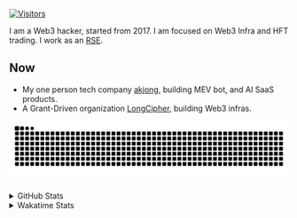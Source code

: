 <!-- markdownlint-disable MD041 MD010 MD033 -->
[![Visitors](https://api.visitorbadge.io/api/daily?path=Akagi201%2FAkagi201&label=Visitors%20Today&countColor=%2337d67a)](https://visitorbadge.io/status?path=Akagi201%2FAkagi201)

I am a Web3 hacker, started from 2017. I am focused on Web3 Infra and HFT trading.
I work as an [RSE](https://us-rse.org/about/what-is-an-rse/).

## Now

* My one person tech company [akjong](https://github.com/akjong), building MEV bot, and AI SaaS products.
* A Grant-Driven organization [LongCipher](https://github.com/longcipher), building Web3 infras.

[![github contribution grid snake animation](https://raw.githubusercontent.com/Akagi201/Akagi201/output/github-contribution-grid-snake.svg#gh-light-mode-only)](https://github.com/Akagi201)

<details>
<summary>GitHub Stats</summary>
  <a href="https://github.com/Akagi201"><img alt="Profile Detail" src="https://raw.githubusercontent.com/Akagi201/Akagi201/master/profile-summary-card-output/dracula/0-profile-details.svg" /></a>
  <a href="https://github.com/Akagi201"><img alt="Github Stats" src="https://raw.githubusercontent.com/Akagi201/Akagi201/master/profile-summary-card-output/dracula/3-stats.svg" /></a>
  <a href="https://github.com/Akagi201"><img alt="Lang By Commits" src="https://raw.githubusercontent.com/Akagi201/Akagi201/master/profile-summary-card-output/dracula/2-most-commit-language.svg" /></a>
</details>

<details>
<summary>Wakatime Stats</summary>
<br>

<!--START_SECTION:waka-->

```txt
From: 11 March 2025 - To: 18 March 2025

Total Time: 24 hrs 8 mins

Other         11 hrs 31 mins  ████████████░░░░░░░░░░░░░   47.78 %
Rust          4 hrs 28 mins   ████▓░░░░░░░░░░░░░░░░░░░░   18.52 %
sh            1 hr 53 mins    ██░░░░░░░░░░░░░░░░░░░░░░░   07.85 %
YAML          1 hr 35 mins    █▓░░░░░░░░░░░░░░░░░░░░░░░   06.63 %
TOML          1 hr 18 mins    █▒░░░░░░░░░░░░░░░░░░░░░░░   05.43 %
JSON          36 mins         ▓░░░░░░░░░░░░░░░░░░░░░░░░   02.51 %
XML           31 mins         ▓░░░░░░░░░░░░░░░░░░░░░░░░   02.15 %
Solidity      27 mins         ▒░░░░░░░░░░░░░░░░░░░░░░░░   01.91 %
Python        19 mins         ▒░░░░░░░░░░░░░░░░░░░░░░░░   01.36 %
Text          18 mins         ▒░░░░░░░░░░░░░░░░░░░░░░░░   01.27 %
```

<!--END_SECTION:waka-->

</details>
